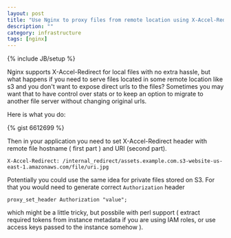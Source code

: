 ```yaml
---
layout: post
title: "Use Nginx to proxy files from remote location using X-Accel-Redirect"
description: ""
category: infrastructure
tags: [nginx]
---
```

{% include JB/setup %}

Nginx supports X-Accel-Redirect for local files with no extra hassle, but what happens if you need to serve files located in some remote location like s3 and you don't want to expose direct urls to the files? Sometimes you may want that to have control over stats or to keep an option to migrate to another file server without changing original urls.

Here is what you do:

{% gist 6612699 %}

Then in your application you need to set X-Accel-Redirect header with remote file hostname ( first part ) and URI (second part).

    X-Accel-Redirect: /internal_redirect/assets.example.com.s3-website-us-east-1.amazonaws.com/file/uri.jpg

Potentially you could use the same idea for private files stored on S3. For that you would need to generate correct `Authorization` header

    proxy_set_header Authorization "value";

which might be a little tricky, but possbile with perl support ( extract required tokens from instance metadata if you are using IAM roles, or use access keys passed to the instance somehow ).

